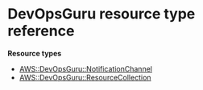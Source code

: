 # DevOpsGuru resource type reference<a name="AWS_DevOpsGuru"></a>

**Resource types**
+ [AWS::DevOpsGuru::NotificationChannel](aws-resource-devopsguru-notificationchannel.md)
+ [AWS::DevOpsGuru::ResourceCollection](aws-resource-devopsguru-resourcecollection.md)